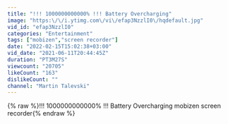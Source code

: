 ```yaml
---
title: "!!! 1000000000000% !!! Battery Overcharging"
image: "https:\/\/i.ytimg.com\/vi\/efap3NzzlI0\/hqdefault.jpg"
vid_id: "efap3NzzlI0"
categories: "Entertainment"
tags: ["mobizen","screen recorder"]
date: "2022-02-15T15:02:38+03:00"
vid_date: "2021-06-11T20:44:45Z"
duration: "PT3M27S"
viewcount: "20705"
likeCount: "163"
dislikeCount: ""
channel: "Martin Talevski"
---
```

{% raw %}!!! 1000000000000% !!! Battery Overcharging mobizen screen recorder{% endraw %}
